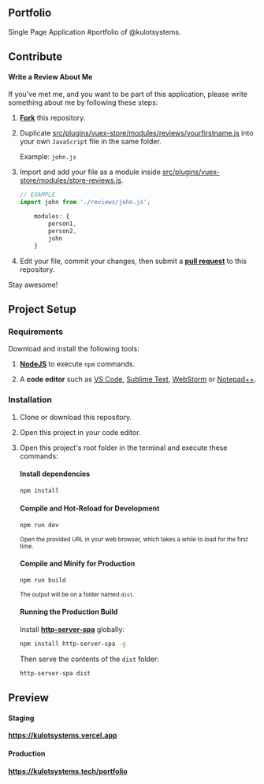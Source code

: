 ## Portfolio
Single Page Application #portfolio of @kulotsystems.


## Contribute

#### Write a Review About Me
If you've met me, and you want to be part of this application,
please write something about me by following these steps:
1. [**Fork**](https://docs.github.com/en/get-started/quickstart/fork-a-repo) this repository.
2. Duplicate [src/plugins/vuex-store/modules/reviews/yourfirstname.js](src/plugins/vuex-store/modules/reviews/yourfirstname.js)
   into your own `JavaScript` file in the same folder.

   Example: `john.js`

3. Import and add your file as a module inside
   [src/plugins/vuex-store/modules/store-reviews.js](src/plugins/vuex-store/modules/store-reviews.js).

    ```javascript
   // EXAMPLE
   import john from './reviews/john.js';
   ```
   
    ```javascript
        modules: {
            person1,
            person2,
            john
        }
    ```

4. Edit your file, commit your changes, then submit a [**pull request**](https://docs.github.com/en/pull-requests) to this repository.

Stay awesome!



## Project Setup

### Requirements

Download and install the following tools:
1. [**NodeJS**](https://nodejs.org/) to execute `npm` commands.
   
2. A **code editor** such as
   [VS Code](https://code.visualstudio.com),
   [Sublime Text](https://www.sublimetext.com),
   [WebStorm](https://www.jetbrains.com/webstorm) or
   [Notepad++](https://notepad-plus-plus.org/downloads).

### Installation

1. Clone or download this repository.
2. Open this project in your code editor.
3. Open this project's root folder in the terminal and execute these commands:

    #### Install dependencies
    ```sh
    npm install
    ```
    
    #### Compile and Hot-Reload for Development
    
    ```sh
    npm run dev
    ```
   <sup>Open the provided URL in your web browser, which takes a while to load for the first time.</sup>
    
    #### Compile and Minify for Production
    
    ```sh
    npm run build
    ```
   <sup>The output will be on a folder named `dist`.</sup>
   
   #### Running the Production Build
   Install [**http-server-spa**](http-server-spa) globally:
    ```sh
    npm install http-server-spa -g
    ```
   
   Then serve the contents of the `dist` folder:
    ```sh
    http-server-spa dist
    ```



## Preview
#### Staging
**<https://kulotsystems.vercel.app>**

#### Production
**<https://kulotsystems.tech/portfolio>**
